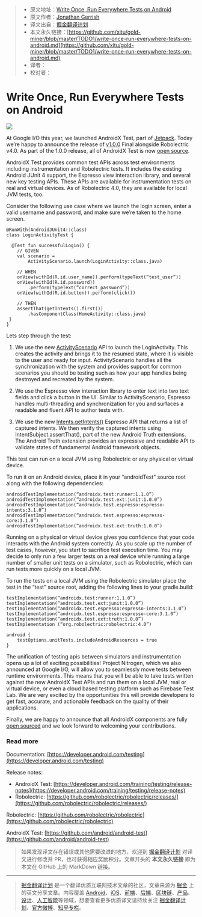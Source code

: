 > * 原文地址：[Write Once, Run Everywhere Tests on Android](https://medium.com/androiddevelopers/write-once-run-everywhere-tests-on-android-88adb2ba20c5)
> * 原文作者：[Jonathan Gerrish](https://medium.com/@jongerrish?source=post_header_lockup)
> * 译文出自：[掘金翻译计划](https://github.com/xitu/gold-miner)
> * 本文永久链接：[https://github.com/xitu/gold-miner/blob/master/TODO1/write-once-run-everywhere-tests-on-android.md](https://github.com/xitu/gold-miner/blob/master/TODO1/write-once-run-everywhere-tests-on-android.md)
> * 译者：
> * 校对者：

# Write Once, Run Everywhere Tests on Android

![](https://cdn-images-1.medium.com/max/800/1*xNQHxXBX-1RQCPM3LYa3wA.png)

At Google I/O this year, we launched AndroidX Test, part of [Jetpack](https://developer.android.com/jetpack/). Today we’re happy to announce the release of [v1.0.0](https://developer.android.com/training/testing/release-notes) Final alongside Robolectric v4.0. As part of the 1.0.0 release, all of AndroidX Test is now [open source](https://github.com/android/android-test).

AndroidX Test provides common test APIs across test environments including instrumentation and Robolectric tests. It includes the existing Android JUnit 4 support, the Espresso view interaction library, and several new key testing APIs. These APIs are available for instrumentation tests on real and virtual devices. As of Robolectric 4.0, they are available for local JVM tests, too.

Consider the following use case where we launch the login screen, enter a valid username and password, and make sure we’re taken to the home screen.

```
@RunWith(AndroidJUnit4::class)
class LoginActivityTest {

  @Test fun successfulLogin() {
    // GIVEN
    val scenario = 
        ActivityScenario.launch(LoginActivity::class.java)

    // WHEN
    onView(withId(R.id.user_name)).perform(typeText(“test_user”))
    onView(withId(R.id.password))
        .perform(typeText(“correct_password”))
    onView(withId(R.id.button)).perform(click())

    // THEN
    assertThat(getIntents().first())
        .hasComponentClass(HomeActivity::class.java)
 }
}
```

Lets step through the test:

1.  We use the new [ActivityScenario](https://developer.android.com/reference/androidx/test/core/app/ActivityScenario) API to launch the LoginActivity. This creates the activity and brings it to the resumed state, where it is visible to the user and ready for input. ActivityScenario handles all the synchronization with the system and provides support for common scenarios you should be testing such as how your app handles being destroyed and recreated by the system.

2.  We use the Espresso view interaction library to enter text into two text fields and click a button in the UI. Similar to ActivityScenario, Espresso handles multi-threading and synchronization for you and surfaces a readable and fluent API to author tests with.

3.  We use the new [Intents.getIntents()](https://developer.android.com/reference/androidx/test/espresso/intent/Intents.html#getIntents%28%29) Espresso API that returns a list of captured intents. We then verify the captured intents using IntentSubject.assertThat(), part of the new Android Truth extensions. The Android Truth extension provides an expressive and readable API to validate states of fundamental Android framework objects.

This test can run on a local JVM using Robolectric or any physical or virtual device.

To run it on an Android device, place it in your “androidTest” source root along with the following dependencies:

```
androidTestImplementation(“androidx.test:runner:1.1.0”)
androidTestImplementation(“androidx.test.ext:junit:1.0.0”)
androidTestImplementation(“androidx.test.espresso:espresso-intents:3.1.0”)
androidTestImplementation(“androidx.test.espresso:espresso-core:3.1.0”)
androidTestImplementation(“androidx.test.ext:truth:1.0.0”)
```

Running on a physical or virtual device gives you confidence that your code interacts with the Android system correctly. As you scale up the number of test cases, however, you start to sacrifice test execution time. You may decide to only run a few larger tests on a real device while running a large number of smaller unit tests on a simulator, such as Robolectric, which can run tests more quickly on a local JVM.

To run the tests on a local JVM using the Robolectric simulator place the test in the “test” source root, adding the following lines to your gradle.build:

```
testImplementation(“androidx.test:runner:1.1.0”)
testImplementation(“androidx.test.ext:junit:1.0.0”)
testImplementation(“androidx.test.espresso:espresso-intents:3.1.0”)
testImplementation(“androidx.test.espresso:espresso-core:3.1.0”)
testImplementation(“androidx.test.ext:truth:1.0.0”)
testImplementation (“org.robolectric:robolectric:4.0”)

android {
    testOptions.unitTests.includeAndroidResources = true
}
```

The unification of testing apis between simulators and instrumentation opens up a lot of exciting possibilities! Project Nitrogen, which we also announced at Google I/O, will allow you to seamlessly move tests between runtime environments. This means that you will be able to take tests written against the new AndroidX Test APIs and run them on a local JVM, real or virtual device, or even a cloud based testing platform such as Firebase Test Lab. We are very excited by the opportunities this will provide developers to get fast, accurate, and actionable feedback on the quality of their applications.

Finally, we are happy to announce that all AndroidX components are fully [open sourced](https://github.com/android/android-test) and we look forward to welcoming your contributions.

### Read more

Documentation: [https://developer.android.com/testing](https://developer.android.com/testing)

Release notes:

*   AndroidX Test: [https://developer.android.com/training/testing/release-notes](https://developer.android.com/training/testing/release-notes)
*   Robolectric: [https://github.com/robolectric/robolectric/releases/](https://github.com/robolectric/robolectric/releases/)

Robolectric: [https://github.com/robolectric/robolectric](https://github.com/robolectric/robolectric)

AndroidX Test: [https://github.com/android/android-test](https://github.com/android/android-test)

> 如果发现译文存在错误或其他需要改进的地方，欢迎到 [掘金翻译计划](https://github.com/xitu/gold-miner) 对译文进行修改并 PR，也可获得相应奖励积分。文章开头的 **本文永久链接** 即为本文在 GitHub 上的 MarkDown 链接。


---

> [掘金翻译计划](https://github.com/xitu/gold-miner) 是一个翻译优质互联网技术文章的社区，文章来源为 [掘金](https://juejin.im) 上的英文分享文章。内容覆盖 [Android](https://github.com/xitu/gold-miner#android)、[iOS](https://github.com/xitu/gold-miner#ios)、[前端](https://github.com/xitu/gold-miner#前端)、[后端](https://github.com/xitu/gold-miner#后端)、[区块链](https://github.com/xitu/gold-miner#区块链)、[产品](https://github.com/xitu/gold-miner#产品)、[设计](https://github.com/xitu/gold-miner#设计)、[人工智能](https://github.com/xitu/gold-miner#人工智能)等领域，想要查看更多优质译文请持续关注 [掘金翻译计划](https://github.com/xitu/gold-miner)、[官方微博](http://weibo.com/juejinfanyi)、[知乎专栏](https://zhuanlan.zhihu.com/juejinfanyi)。
